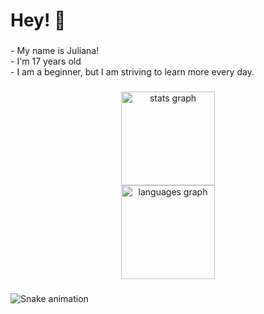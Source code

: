 <h1 align="left">Hey! 💓</h1>

###

<p align="left">- My name is Juliana!<br>- I'm 17 years old <br>- I am a beginner, but I am striving to learn more every day.</p>

###

<div align="center">
  <img src="https://github-readme-stats.vercel.app/api?username=JulianaOAguilar&hide_title=false&hide_rank=false&show_icons=true&include_all_commits=true&count_private=true&disable_animations=false&theme=dracula&locale=en&hide_border=false&order=1" height="150" alt="stats graph" /> <br>
  <img src="https://github-readme-stats.vercel.app/api/top-langs?username=JulianaOAguilar&locale=en&hide_title=false&layout=compact&card_width=320&langs_count=5&theme=dracula&hide_border=false&order=2" height="150" alt="languages graph"  />
</div>

###

<img src="https://raw.githubusercontent.com/JulianaOAguilar/JulianaOAguilar/output/snake.svg" alt="Snake animation" />

###
